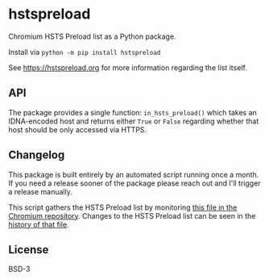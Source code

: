 # hstspreload

Chromium HSTS Preload list as a Python package.

Install via `python -m pip install hstspreload`

See https://hstspreload.org for more information regarding the list itself.

## API

The package provides a single function: `in_hsts_preload()` which takes an
IDNA-encoded host and returns either `True` or `False` regarding whether
that host should be only accessed via HTTPS.

## Changelog

This package is built entirely by an automated script running once a month.
If you need a release sooner of the package please reach out and I'll trigger a release manually.

This script gathers the HSTS Preload list by monitoring
[this file in the Chromium repository](https://github.com/chromium/chromium/blob/master/net/http/transport_security_state_static.json).
Changes to the HSTS Preload list can be seen in the
[history of that file](https://github.com/chromium/chromium/commits/master/net/http/transport_security_state_static.json).

## License

BSD-3
